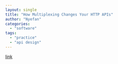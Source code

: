 ```yaml
---
layout: single
title: "How Multiplexing Changes Your HTTP APIs"
author: "Nyefan"
categories:
  - "software"
tags:
  - "practice"
  - "api design"
---
```

[link](https://www.mnot.net/blog/2019/10/13/h2_api_multiplexing)